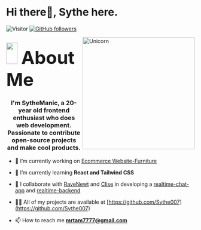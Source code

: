 # Hi there👋, Sythe here. 

![Visitor](https://visitor-badge.laobi.icu/badge?page_id=Sythe007.repoName) [![GitHub followers](https://img.shields.io/github/followers/Sythe007.svg?style=social&label=Follow)](https://github.com/Bhargavi-hash?tab=followers)<br/>

<img align="right" width=300px alt="Unicorn" src="https://c.tenor.com/GN73MKBawZYAAAAi/busy-cute.gif" />

## <img src="https://media.giphy.com/media/ObNTw8Uzwy6KQ/giphy.gif" width="30px" height="57px">&nbsp; <font size="12"> **About Me** </font>

<h3 align="center">I'm SytheManic, a 20-year old frontend enthusiast who does web development. 
  Passionate to contribute open-source projects and make cool products.</h3>

- 🔭 I’m currently working on [Ecommerce Website-Furniture](https://github.com/Sythe007/ecommerce-furniture-website)

- 🌱 I’m currently learning **React and Tailwind CSS**

- 👯 I collaborate with [RaveNewt](https://github.com/RaveNewt) and [Clise](https://github.com/CliseAI) in developing a [realtime-chat-app](https://github.com/RaveNewt/realtime-messaging-app) and [realtime-backend](https://github.com/RaveNewt/backend-realtime-chat) 

- 👨‍💻 All of my projects are available at [https://github.com/Sythe007](https://github.com/Sythe007)

- 📫 How to reach me **mrtam7777@gmail.com**
